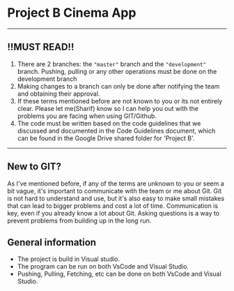 # Project B Cinema App

---
## !!MUST READ!!
1. There are 2 branches: the `"master"` branch and the `"development"` branch. Pushing, pulling or any other operations must be done on the development branch
2. Making changes to a branch can only be done after notifying the team and obtaining their approval.
3. If these terms mentioned before are not known to you or its not entirely clear. Please let me(Sharif) know so I can help you out with the problems you are facing when using GIT/Github. 
4. The code must be written based on the code guidelines that we discussed and documented in the Code Guidelines document, which can be found in the Google Drive shared folder for 'Project B'.
---

## New to GIT?
As I've mentioned before, if any of the terms are unknown to you or seem a bit vague, it's important to communicate with the team or me about Git. Git is not hard to understand and use, but it's also easy to make small mistakes that can lead to bigger problems and cost a lot of time. 
Communication is key, even if you already know a lot about Git. Asking questions is a way to prevent problems from building up in the long run.

## General information
- The project is build in Visual studio.
- The program can be run on both VsCode and Visual Studio.
- Pushing, Pulling, Fetching, etc can be done on both VsCode and Visual Studio.
